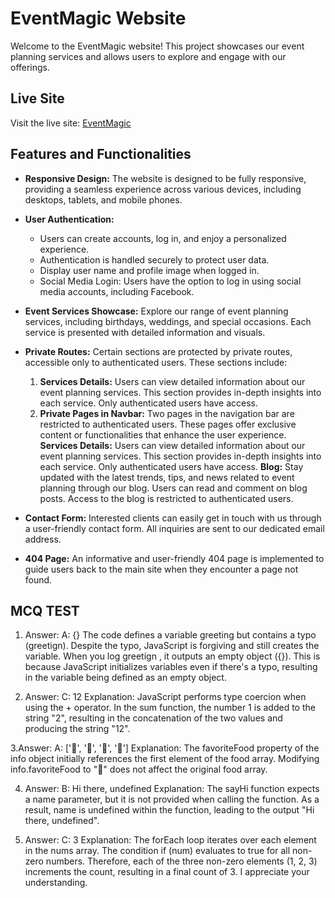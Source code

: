 # EventMagic Website

Welcome to the EventMagic website! This project showcases our event planning services and allows users to explore and engage with our offerings.

## Live Site

Visit the live site: [EventMagic](https://birthday-events-website.web.app/)   

## Features and Functionalities

- **Responsive Design:** The website is designed to be fully responsive, providing a seamless experience across various devices, including desktops, tablets, and mobile phones.
- **User Authentication:**
  - Users can create accounts, log in, and enjoy a personalized experience.
  - Authentication is handled securely to protect user data.
  - Display user name and profile image when logged in.
  - Social Media Login: Users have the option to log in using social media accounts, including Facebook.
- **Event Services Showcase:** Explore our range of event planning services, including birthdays, weddings, and special occasions. Each service is presented with detailed information and visuals.

- **Private Routes:** Certain sections are protected by private routes, accessible only to authenticated users. These sections include:

  1. **Services Details:** Users can view detailed information about our event planning services. This section provides in-depth insights into each service. Only authenticated users have access.
  2. **Private Pages in Navbar:** Two pages in the navigation bar are restricted to authenticated users. These pages offer exclusive content or functionalities that enhance the user experience.
     **Services Details:** Users can view detailed information about our event planning services. This section provides in-depth insights into each service. Only authenticated users have access.
     **Blog:** Stay updated with the latest trends, tips, and news related to event planning through our blog. Users can read and comment on blog posts. Access to the blog is restricted to authenticated users.

- **Contact Form:** Interested clients can easily get in touch with us through a user-friendly contact form. All inquiries are sent to our dedicated email address.
- **404 Page:** An informative and user-friendly 404 page is implemented to guide users back to the main site when they encounter a page not found.




## MCQ TEST


1. Answer: A: {}
   The code defines a variable greeting but contains a typo (greetign). Despite the typo, JavaScript is forgiving and still creates the variable. When you log greetign , it outputs an empty object ({}). This is because JavaScript initializes variables even if there's a typo, resulting in the variable being defined as an empty object.

2. Answer: C: 12
   Explanation: JavaScript performs type coercion when using the + operator. In the sum function, the number 1 is added to the string "2", resulting in the concatenation of the two values and producing the string "12".

3.Answer: A: ['🍕', '🍫', '🥑', '🍔']
Explanation: The favoriteFood property of the info object initially references the first element of the food array. Modifying info.favoriteFood to "🍝" does not affect the original food array.

4. Answer: B: Hi there, undefined
   Explanation: The sayHi function expects a name parameter, but it is not provided when calling the function. As a result, name is undefined within the function, leading to the output "Hi there, undefined".

5. Answer: C: 3
   Explanation: The forEach loop iterates over each element in the nums array. The condition if (num) evaluates to true for all non-zero numbers. Therefore, each of the three non-zero elements (1, 2, 3) increments the count, resulting in a final count of 3. I appreciate your understanding.
